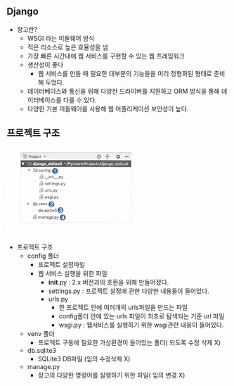 ## Django
* 장고란?
    * WSGI 라는 미들웨어 방식
    * 적은 리소스로 높은 효율성을 냄
    * 가장 빠른 시간내에 웹 서비스를 구현할 수 있는 웹 프레임워크
    * 생산성이 좋다
        * 웹 서비스를 만들 때 필요한 대부분의 기능들을 미리 정형화된 형태로 준비해 두었다.
    * 데이터베이스와 통신을 위해 다양한 드라이버를 지원하고 ORM 방식을 통해 데이터베이스를 다룰 수 있다.
    * 다양한 기본 미들웨어를 사용해 웹 어플리케이션 보안성이 높다.

## 프로젝트 구조
<img src="django_structure.jpg"  width="300" height="200"> 

* 프로젝트 구조
    * config 폴더
        * 프로젝트 설정파일
        * 웹 서비스 실행을 위한 파일
            * __init__.py : 2.x 버전과의 호환을 위해 만들어졌다.
            * settings.py : 프로젝트 설정에 관한 다양한 내용들이 들어있다.
            * urls.py
                * 한 프로젝트 안에 여러개의 urls파일을 만드는 파일
                * config폴더 안에 있는 urls 파일이 최초로 탐색되는 기준 url 파일
                * wsgi.py : 웹서비스를 실행하기 위한 wsgi관련 내용이 들어있다.
    * venv 폴더 
         * 프로젝트 구동에 필요한 가상환경이 들어있는 폴더( 되도록 수정 삭제 X)
    * db.sqlite3 
        * SQLite3 DB파일 (임의 수정삭제 X)
    * manage.py
        * 장고의 다양한 명령어를 실행하기 위한 파일( 임의 변경 X)
